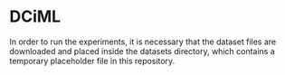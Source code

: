 # DCiML

In order to run the experiments, it is necessary that the dataset files are downloaded and placed inside the datasets directory, which contains a temporary placeholder file in this repository.
